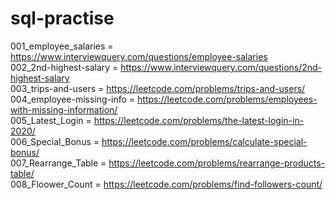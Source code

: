 # sql-practise

001_employee_salaries = https://www.interviewquery.com/questions/employee-salaries
<br>
002_2nd-highest-salary = https://www.interviewquery.com/questions/2nd-highest-salary
<br>
003_trips-and-users = https://leetcode.com/problems/trips-and-users/
<br>
004_employee-missing-info = https://leetcode.com/problems/employees-with-missing-information/
<br>
005_Latest_Login = https://leetcode.com/problems/the-latest-login-in-2020/
<br>
006_Special_Bonus = https://leetcode.com/problems/calculate-special-bonus/
<br>
007_Rearrange_Table = https://leetcode.com/problems/rearrange-products-table/
<br>
008_Floower_Count = https://leetcode.com/problems/find-followers-count/
